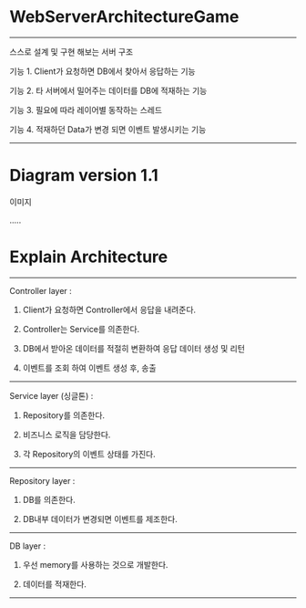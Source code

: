# WebServerArchitectureGame

-----------------------------------------------------------------------------------------------------------------------------------------------------

스스로 설계 및 구현 해보는 서버 구조

기능 1. Client가 요청하면 DB에서 찾아서 응답하는 기능

기능 2. 타 서버에서 밀어주는 데이터를 DB에 적재하는 기능

기능 3. 필요에 따라 레이어별 동작하는 스레드

기능 4. 적재하던 Data가 변경 되면 이벤트 발생시키는 기능

-----------------------------------------------------------------------------------------------------------------------------------------------------

# Diagram version 1.1

이미지

.....

# Explain Architecture

-----

Controller layer : 

1. Client가 요청하면 Controller에서 응답을 내려준다.

2. Controller는 Service를 의존한다.

3. DB에서 받아온 데이터를 적절히 변환하여 응답 데이터 생성 및 리턴

4. 이벤트를 조회 하여 이벤트 생성 후, 송출

-----

Service layer (싱글톤) : 

1. Repository를 의존한다.

2. 비즈니스 로직을 담당한다.

3. 각 Repository의 이벤트 상태를 가진다.

-----

Repository layer :

1. DB를 의존한다.

2. DB내부 데이터가 변경되면 이벤트를 제조한다.

------

DB layer : 

1. 우선 memory를 사용하는 것으로 개발한다.

2. 데이터를 적재한다.

-----------------------------------------------------------------------------------------------------------------------------------------------------

